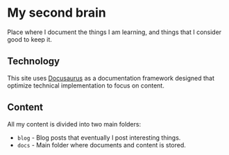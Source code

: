 # My second brain

Place where I document the things I am learning, and things that I consider good to keep it.

## Technology

This site uses [Docusaurus](https://docusaurus.io/) as a documentation framework designed that optimize technical implementation to focus on content.

## Content

All my content is divided into two main folders:

- `blog` - Blog posts that eventually I post interesting things.
- `docs` - Main folder where documents and content is stored.
